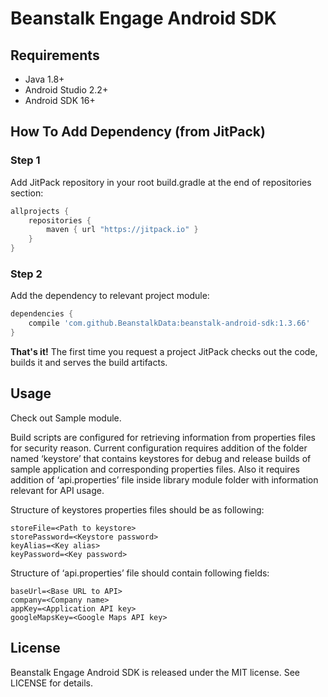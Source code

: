 # Beanstalk Engage Android SDK


## Requirements

- Java 1.8+
- Android Studio 2.2+
- Android SDK 16+

## How To Add Dependency (from JitPack)

### Step 1

Add JitPack repository in your root build.gradle at the end of repositories section:

```groovy
allprojects {
    repositories {
        maven { url "https://jitpack.io" }
    }
}
```

### Step 2

Add the dependency to relevant project module:

```groovy
dependencies {
    compile 'com.github.BeanstalkData:beanstalk-android-sdk:1.3.66'
}
```

**That's it!** The first time you request a project JitPack checks out the code, builds it and serves the build artifacts.

## Usage

Check out Sample module.

Build scripts are configured for retrieving information from properties files for security reason. Current configuration requires addition of the folder named ‘keystore’ that contains keystores for debug and release builds of sample application and corresponding properties files. Also it requires addition of ‘api.properties’ file inside library module folder with information relevant for API usage.

Structure of keystores properties files should be as following:

```
storeFile=<Path to keystore>
storePassword=<Keystore password>
keyAlias=<Key alias>
keyPassword=<Key password>
```

Structure of ‘api.properties’ file should contain following fields:

```
baseUrl=<Base URL to API>
company=<Company name>
appKey=<Application API key>
googleMapsKey=<Google Maps API key>
```

## License

Beanstalk Engage Android SDK is released under the MIT license. See LICENSE for details.
